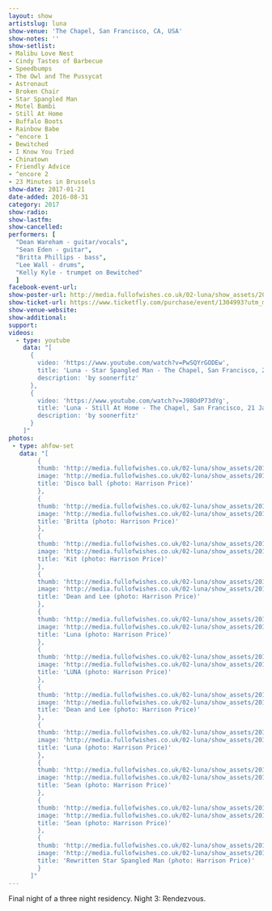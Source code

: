 ```yaml
---
layout: show
artistslug: luna
show-venue: 'The Chapel, San Francisco, CA, USA'
show-notes: ''
show-setlist: 
- Malibu Love Nest
- Cindy Tastes of Barbecue
- Speedbumps
- The Owl and The Pussycat
- Astronaut
- Broken Chair
- Star Spangled Man
- Motel Bambi
- Still At Home
- Buffalo Boots
- Rainbow Babe
- ^encore 1
- Bewitched
- I Know You Tried
- Chinatown
- Friendly Advice
- ^encore 2
- 23 Minutes in Brussels
show-date: 2017-01-21
date-added: 2016-08-31
category: 2017
show-radio: 
show-lastfm: 
show-cancelled: 
performers: [
  "Dean Wareham - guitar/vocals",
  "Sean Eden - guitar",
  "Britta Phillips - bass",
  "Lee Wall - drums",
  "Kelly Kyle - trumpet on Bewitched"
  ]
facebook-event-url: 
show-poster-url: http://media.fullofwishes.co.uk/02-luna/show_assets/2017-01/2017-01-luna-chapel-sf-poster.jpg
show-ticket-url: https://www.ticketfly.com/purchase/event/1304993?utm_medium=bks
show-venue-website: 
show-additional: 
support:
videos:
  - type: youtube
    data: "[
      { 
        video: 'https://www.youtube.com/watch?v=PwSQYrGODEw',
        title: 'Luna - Star Spangled Man - The Chapel, San Francisco, 21 January 2017',
        description: 'by soonerfitz'
      },
      { 
        video: 'https://www.youtube.com/watch?v=J98OdP73dYg',
        title: 'Luna - Still At Home - The Chapel, San Francisco, 21 January 2017',
        description: 'by soonerfitz'
      }
    ]"
photos:
 - type: ahfow-set
   data: "[
        {
        thumb: 'http://media.fullofwishes.co.uk/02-luna/show_assets/2017-01-21/thumbs/2017-01-21-chapel-sf-harrison-price-001.jpg',
        image: 'http://media.fullofwishes.co.uk/02-luna/show_assets/2017-01-21/2017-01-21-chapel-sf-harrison-price-001.jpg',
        title: 'Disco ball (photo: Harrison Price)'
        },
        {
        thumb: 'http://media.fullofwishes.co.uk/02-luna/show_assets/2017-01-21/thumbs/2017-01-21-chapel-sf-harrison-price-002.jpg',
        image: 'http://media.fullofwishes.co.uk/02-luna/show_assets/2017-01-21/2017-01-21-chapel-sf-harrison-price-002.jpg',
        title: 'Britta (photo: Harrison Price)'
        },
        {
        thumb: 'http://media.fullofwishes.co.uk/02-luna/show_assets/2017-01-21/thumbs/2017-01-21-chapel-sf-harrison-price-003.jpg',
        image: 'http://media.fullofwishes.co.uk/02-luna/show_assets/2017-01-21/2017-01-21-chapel-sf-harrison-price-003.jpg',
        title: 'Kit (photo: Harrison Price)'
        },
        {
        thumb: 'http://media.fullofwishes.co.uk/02-luna/show_assets/2017-01-21/thumbs/2017-01-21-chapel-sf-harrison-price-004.jpg',
        image: 'http://media.fullofwishes.co.uk/02-luna/show_assets/2017-01-21/2017-01-21-chapel-sf-harrison-price-004.jpg',
        title: 'Dean and Lee (photo: Harrison Price)'
        },
        {
        thumb: 'http://media.fullofwishes.co.uk/02-luna/show_assets/2017-01-21/thumbs/2017-01-21-chapel-sf-harrison-price-005.jpg',
        image: 'http://media.fullofwishes.co.uk/02-luna/show_assets/2017-01-21/2017-01-21-chapel-sf-harrison-price-005.jpg',
        title: 'Luna (photo: Harrison Price)'
        },
        {
        thumb: 'http://media.fullofwishes.co.uk/02-luna/show_assets/2017-01-21/thumbs/2017-01-21-chapel-sf-harrison-price-006.jpg',
        image: 'http://media.fullofwishes.co.uk/02-luna/show_assets/2017-01-21/2017-01-21-chapel-sf-harrison-price-006.jpg',
        title: 'LUNA (photo: Harrison Price)'
        },
        {
        thumb: 'http://media.fullofwishes.co.uk/02-luna/show_assets/2017-01-21/thumbs/2017-01-21-chapel-sf-harrison-price-007.jpg',
        image: 'http://media.fullofwishes.co.uk/02-luna/show_assets/2017-01-21/2017-01-21-chapel-sf-harrison-price-007.jpg',
        title: 'Dean and Lee (photo: Harrison Price)'
        },
        {
        thumb: 'http://media.fullofwishes.co.uk/02-luna/show_assets/2017-01-21/thumbs/2017-01-21-chapel-sf-harrison-price-008.jpg',
        image: 'http://media.fullofwishes.co.uk/02-luna/show_assets/2017-01-21/2017-01-21-chapel-sf-harrison-price-008.jpg',
        title: 'Luna (photo: Harrison Price)'
        },
        {
        thumb: 'http://media.fullofwishes.co.uk/02-luna/show_assets/2017-01-21/thumbs/2017-01-21-chapel-sf-harrison-price-009.jpg',
        image: 'http://media.fullofwishes.co.uk/02-luna/show_assets/2017-01-21/2017-01-21-chapel-sf-harrison-price-009.jpg',
        title: 'Sean (photo: Harrison Price)'
        },
        {
        thumb: 'http://media.fullofwishes.co.uk/02-luna/show_assets/2017-01-21/thumbs/2017-01-21-chapel-sf-harrison-price-010.jpg',
        image: 'http://media.fullofwishes.co.uk/02-luna/show_assets/2017-01-21/2017-01-21-chapel-sf-harrison-price-010.jpg',
        title: 'Sean (photo: Harrison Price)'
        },
        {
        thumb: 'http://media.fullofwishes.co.uk/02-luna/show_assets/2017-01-21/thumbs/2017-01-21-chapel-sf-harrison-price-011.jpg',
        image: 'http://media.fullofwishes.co.uk/02-luna/show_assets/2017-01-21/2017-01-21-chapel-sf-harrison-price-011.jpg',
        title: 'Rewritten Star Spangled Man (photo: Harrison Price)'
        }
      ]"
---
```

Final night of a three night residency. Night 3: Rendezvous.